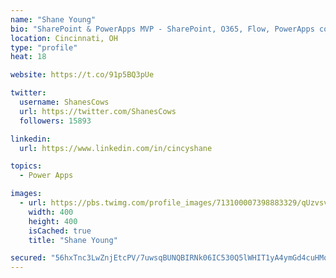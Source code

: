 ```yaml
---
name: "Shane Young"
bio: "SharePoint & PowerApps MVP - SharePoint, O365, Flow, PowerApps consulting? @PowerApps911 | Pure Snark? You found it."
location: Cincinnati, OH
type: "profile"
heat: 18

website: https://t.co/91p5BQ3pUe

twitter:
  username: ShanesCows
  url: https://twitter.com/ShanesCows
  followers: 15893

linkedin:
  url: https://www.linkedin.com/in/cincyshane

topics:
  - Power Apps

images:
  - url: https://pbs.twimg.com/profile_images/713100007398883329/qUzvsvQ3_400x400.jpg
    width: 400
    height: 400
    isCached: true
    title: "Shane Young"

secured: "56hxTnc3LwZnjEtcPV/7uwsqBUNQBIRNk06IC530Q5lWHIT1yA4ymGd4cuHMqaB5Ei/VYt2xbXiKWdmR+XAVXXNrPO5GogpHPCeDsDZngScN0s8RExRo9xGI/fSsOf2jK55ihYnov5fguMbT8g0B2z9RRf+XaLUQYseiQzWnEtPglta1JUli0cDvZ8udVot3PGmOIX+pIubIFvvG4zJmNh6jrtdA7YIloi5tgDTZ/kmOY/O5hHNclJHNEnd59Up5utYw/RNuS/XBSvLLQbwwu0qQh+WnggHCJg4kdxhXXY2ey9J+T3T8v27AWPglTXYFPsdCWnRrBWFHKPDB0Be1QcPohldvc8zHUi9+z+M8UJo+oWo15tkkMuFucBtpaTxhy2Mswg+4D7qbuRhVwgRHBKvmIRnzdvtbnzC5flbk8v4=;6D6MW4pzhEUIwnDl22/8YQ=="
---
```


